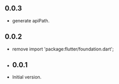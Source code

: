 ## 0.0.3

* generate apiPath.

## 0.0.2

* remove import 'package:flutter/foundation.dart';

* ## 0.0.1

* Initial version.

